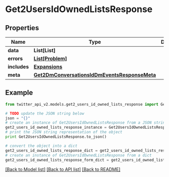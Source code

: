 # Get2UsersIdOwnedListsResponse


## Properties
Name | Type | Description | Notes
------------ | ------------- | ------------- | -------------
**data** | **List[List]** |  | [optional] 
**errors** | [**List[Problem]**](Problem.md) |  | [optional] 
**includes** | [**Expansions**](Expansions.md) |  | [optional] 
**meta** | [**Get2DmConversationsIdDmEventsResponseMeta**](Get2DmConversationsIdDmEventsResponseMeta.md) |  | [optional] 

## Example

```python
from twitter_api_v2.models.get2_users_id_owned_lists_response import Get2UsersIdOwnedListsResponse

# TODO update the JSON string below
json = "{}"
# create an instance of Get2UsersIdOwnedListsResponse from a JSON string
get2_users_id_owned_lists_response_instance = Get2UsersIdOwnedListsResponse.from_json(json)
# print the JSON string representation of the object
print Get2UsersIdOwnedListsResponse.to_json()

# convert the object into a dict
get2_users_id_owned_lists_response_dict = get2_users_id_owned_lists_response_instance.to_dict()
# create an instance of Get2UsersIdOwnedListsResponse from a dict
get2_users_id_owned_lists_response_form_dict = get2_users_id_owned_lists_response.from_dict(get2_users_id_owned_lists_response_dict)
```
[[Back to Model list]](../README.md#documentation-for-models) [[Back to API list]](../README.md#documentation-for-api-endpoints) [[Back to README]](../README.md)


